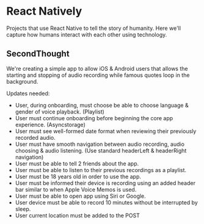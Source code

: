 # React Natively

Projects that use React Native to tell the story of humanity. Here we'll capture how humans interact with each other using technology.

## SecondThought
We're creating a simple app to allow iOS &amp; Android users that allows the starting and stopping of audio recording while famous quotes loop in the background.

Updates needed:
- User, during onboarding, must choose be able to choose language & gender of voice playback. (Playlist)
- User must continue onboarding before beginning the core app experience. (Asyncstorage)
- User must see well-formed date format when reviewing their previously recorded audio.
- User must have smooth navigation between audio recording, audio choosing & audio listening. (Use standard headerLeft & headerRight navigation)
- User must be able to tell 2 friends about the app.
- User must be able to listen to their previous recordings as a playlist.
- User must be 18 years old in order to use the app.
- User must be informed their device is recording using an added header bar similar to when Apple Voice Memos is used.
- User must be able to open app using Siri or Google.
- User device must be able to record 10 minutes without be interrupted by sleep.
- User current location must be added to the POST
